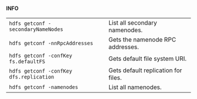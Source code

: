 #### INFO
|||
|-|-|
`hdfs getconf -secondaryNameNodes`|List all secondary namenodes.
`hdfs getconf -nnRpcAddresses`|Gets the namenode RPC addresses.
`hdfs getconf -confKey fs.defaultFS`|Gets default file system URI.
`hdfs getconf -confKey dfs.replication`|Gets default replication for files.
`hdfs getconf -namenodes`|List all namenodes.
